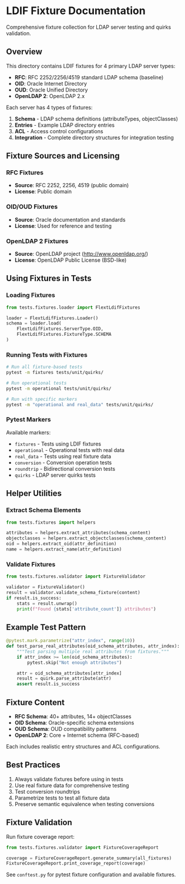 # LDIF Fixture Documentation

Comprehensive fixture collection for LDAP server testing and quirks validation.

## Overview

This directory contains LDIF fixtures for 4 primary LDAP server types:

- **RFC**: RFC 2252/2256/4519 standard LDAP schema (baseline)
- **OID**: Oracle Internet Directory
- **OUD**: Oracle Unified Directory
- **OpenLDAP 2**: OpenLDAP 2.x

Each server has 4 types of fixtures:
1. **Schema** - LDAP schema definitions (attributeTypes, objectClasses)
2. **Entries** - Example LDAP directory entries
3. **ACL** - Access control configurations
4. **Integration** - Complete directory structures for integration testing

## Fixture Sources and Licensing

### RFC Fixtures
- **Source**: RFC 2252, 2256, 4519 (public domain)
- **License**: Public domain

### OID/OUD Fixtures
- **Source**: Oracle documentation and standards
- **License**: Used for reference and testing

### OpenLDAP 2 Fixtures
- **Source**: OpenLDAP project (http://www.openldap.org/)
- **License**: OpenLDAP Public License (BSD-like)

## Using Fixtures in Tests

### Loading Fixtures

```python
from tests.fixtures.loader import FlextLdifFixtures

loader = FlextLdifFixtures.Loader()
schema = loader.load(
    FlextLdifFixtures.ServerType.OID,
    FlextLdifFixtures.FixtureType.SCHEMA
)
```

### Running Tests with Fixtures

```bash
# Run all fixture-based tests
pytest -m fixtures tests/unit/quirks/

# Run operational tests
pytest -m operational tests/unit/quirks/

# Run with specific markers
pytest -m "operational and real_data" tests/unit/quirks/
```

### Pytest Markers

Available markers:
- `fixtures` - Tests using LDIF fixtures
- `operational` - Operational tests with real data
- `real_data` - Tests using real fixture data
- `conversion` - Conversion operation tests
- `roundtrip` - Bidirectional conversion tests
- `quirks` - LDAP server quirks tests

## Helper Utilities

### Extract Schema Elements

```python
from tests.fixtures import helpers

attributes = helpers.extract_attributes(schema_content)
objectclasses = helpers.extract_objectclasses(schema_content)
oid = helpers.extract_oid(attr_definition)
name = helpers.extract_name(attr_definition)
```

### Validate Fixtures

```python
from tests.fixtures.validator import FixtureValidator

validator = FixtureValidator()
result = validator.validate_schema_fixture(content)
if result.is_success:
    stats = result.unwrap()
    print(f"Found {stats['attribute_count']} attributes")
```

## Example Test Pattern

```python
@pytest.mark.parametrize("attr_index", range(10))
def test_parse_real_attributes(oid_schema_attributes, attr_index):
    """Test parsing multiple real attributes from fixtures."""
    if attr_index >= len(oid_schema_attributes):
        pytest.skip("Not enough attributes")

    attr = oid_schema_attributes[attr_index]
    result = quirk.parse_attribute(attr)
    assert result.is_success
```

## Fixture Content

- **RFC Schema**: 40+ attributes, 14+ objectClasses
- **OID Schema**: Oracle-specific schema extensions
- **OUD Schema**: OUD compatibility patterns
- **OpenLDAP 2**: Core + Internet schema (RFC-based)

Each includes realistic entry structures and ACL configurations.

## Best Practices

1. Always validate fixtures before using in tests
2. Use real fixture data for comprehensive testing
3. Test conversion roundtrips
4. Parametrize tests to test all fixture data
5. Preserve semantic equivalence when testing conversions

## Fixture Validation

Run fixture coverage report:

```python
from tests.fixtures.validator import FixtureCoverageReport

coverage = FixtureCoverageReport.generate_summary(all_fixtures)
FixtureCoverageReport.print_coverage_report(coverage)
```

See `conftest.py` for pytest fixture configuration and available fixtures.
